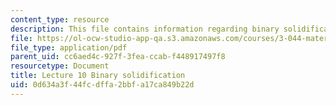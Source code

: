 ```yaml
---
content_type: resource
description: This file contains information regarding binary solidification.
file: https://ol-ocw-studio-app-qa.s3.amazonaws.com/courses/3-044-materials-processing-spring-2013/0d634a3f44fcdffa2bbfa17ca849b22d_MIT3_044S13_Lec10.pdf
file_type: application/pdf
parent_uid: cc6aed4c-927f-3fea-ccab-f448917497f8
resourcetype: Document
title: Lecture 10 Binary solidification
uid: 0d634a3f-44fc-dffa-2bbf-a17ca849b22d
---
```

